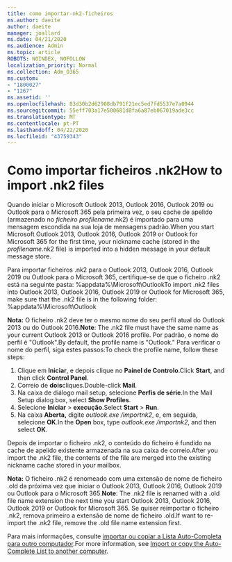 ```yaml
---
title: como importar-nk2-ficheiros
ms.author: daeite
author: daeite
manager: joallard
ms.date: 04/21/2020
ms.audience: Admin
ms.topic: article
ROBOTS: NOINDEX, NOFOLLOW
localization_priority: Normal
ms.collection: Adm_O365
ms.custom:
- "1800027"
- "1267"
ms.assetid: ''
ms.openlocfilehash: 83d30b2d62908db791f21ec5ed7fd5537e7a0944
ms.sourcegitcommit: 55eff703a17e500681d8fa6a87eb067019ade3cc
ms.translationtype: MT
ms.contentlocale: pt-PT
ms.lasthandoff: 04/22/2020
ms.locfileid: "43759343"
---
```

# <a name="how-to-import-nk2-files"></a><span data-ttu-id="2af83-102">Como importar ficheiros .nk2</span><span class="sxs-lookup"><span data-stu-id="2af83-102">How to import .nk2 files</span></span> 

<span data-ttu-id="2af83-103">Quando iniciar o Microsoft Outlook 2013, Outlook 2016, Outlook 2019 ou Outlook para o Microsoft 365 pela primeira vez, o seu cache de apelido (armazenado no *ficheiro profilename*.nk2) é importado para uma mensagem escondida na sua loja de mensagens padrão.</span><span class="sxs-lookup"><span data-stu-id="2af83-103">When you start Microsoft Outlook 2013, Outlook 2016, Outlook 2019 or Outlook for Microsoft 365 for the first time, your nickname cache (stored in the *profilename*.nk2 file) is imported into a hidden message in your default message store.</span></span>

<span data-ttu-id="2af83-104">Para importar ficheiros .nk2 para o Outlook 2013, Outlook 2016, Outlook 2019 ou Outlook para o Microsoft 365, certifique-se de que o ficheiro .nk2 está na seguinte pasta: %appdata%\Microsoft\Outlook</span><span class="sxs-lookup"><span data-stu-id="2af83-104">To import .nk2 files into Outlook 2013, Outlook 2016, Outlook 2019 or Outlook for Microsoft 365, make sure that the .nk2 file is in the following folder: %appdata%\Microsoft\Outlook</span></span>

<span data-ttu-id="2af83-105">**Nota:** O ficheiro .nk2 deve ter o mesmo nome do seu perfil atual do Outlook 2013 ou do Outlook 2016.</span><span class="sxs-lookup"><span data-stu-id="2af83-105">**Note**: The .nk2 file must have the same name as your current Outlook 2013 or Outlook 2016 profile.</span></span> <span data-ttu-id="2af83-106">Por padrão, o nome do perfil é "Outlook".</span><span class="sxs-lookup"><span data-stu-id="2af83-106">By default, the profile name is "Outlook."</span></span> <span data-ttu-id="2af83-107">Para verificar o nome do perfil, siga estes passos:</span><span class="sxs-lookup"><span data-stu-id="2af83-107">To check the profile name, follow these steps:</span></span> 
1. <span data-ttu-id="2af83-108">Clique em **Iniciar**, e depois clique no **Painel de Controlo**.</span><span class="sxs-lookup"><span data-stu-id="2af83-108">Click **Start**, and then click **Control Panel**.</span></span>
2. <span data-ttu-id="2af83-109">Correio de **dois**cliques.</span><span class="sxs-lookup"><span data-stu-id="2af83-109">Double-click **Mail**.</span></span>
3. <span data-ttu-id="2af83-110">Na caixa de diálogo mail setup, selecione **Perfis de série**.</span><span class="sxs-lookup"><span data-stu-id="2af83-110">In the Mail Setup dialog box, select **Show Profiles**.</span></span>
4. <span data-ttu-id="2af83-111">Selecione **Iniciar** > **execução**.</span><span class="sxs-lookup"><span data-stu-id="2af83-111">Select **Start** > **Run**.</span></span>
5. <span data-ttu-id="2af83-112">Na caixa **Aberta,** digite *outlook.exe /importnk2*, e, em seguida, selecione **OK**.</span><span class="sxs-lookup"><span data-stu-id="2af83-112">In the **Open** box, type *outlook.exe /importnk2*, and then select **OK**.</span></span> 

<span data-ttu-id="2af83-113">Depois de importar o ficheiro .nk2, o conteúdo do ficheiro é fundido na cache de apelido existente armazenada na sua caixa de correio.</span><span class="sxs-lookup"><span data-stu-id="2af83-113">After you import the .nk2 file, the contents of the file are merged into the existing nickname cache stored in your mailbox.</span></span>

<span data-ttu-id="2af83-114">**Nota:** O ficheiro .nk2 é renomeado com uma extensão de nome de ficheiro .old da próxima vez que iniciar o Outlook 2013, Outlook 2016, Outlook 2019 ou Outlook para o Microsoft 365.</span><span class="sxs-lookup"><span data-stu-id="2af83-114">**Note**: The .nk2 file is renamed with a .old file name extension the next time you start Outlook 2013, Outlook 2016, Outlook 2019 or Outlook for Microsoft 365.</span></span> <span data-ttu-id="2af83-115">Se quiser reimportar o ficheiro .nk2, remova primeiro a extensão de nome de ficheiro .old.</span><span class="sxs-lookup"><span data-stu-id="2af83-115">If want to re-import the .nk2 file, remove the .old file name extension first.</span></span>

<span data-ttu-id="2af83-116">Para mais informações, consulte [importar ou copiar a Lista Auto-Completa para outro computador](https://support.microsoft.com/help/2806550/how-to-import-nk2-files-into-outlook%).</span><span class="sxs-lookup"><span data-stu-id="2af83-116">For more information, see [Import or copy the Auto-Complete List to another computer](https://support.microsoft.com/help/2806550/how-to-import-nk2-files-into-outlook%).</span></span>